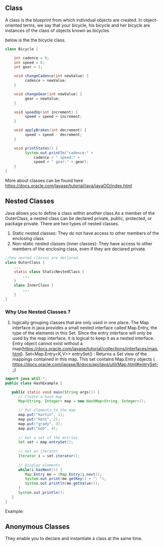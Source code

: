 ## Class
A class is the blueprint from which individual objects are created. In object-oriented terms, we say that your bicycle, his bicycle and her bicycle are instances of the class of objects known as bicycles

below is the the bicycle class.
```java
class Bicycle {

    int cadence = 0;
    int speed = 0;
    int gear = 1;

    void changeCadence(int newValue) {
         cadence = newValue;
    }

    void changeGear(int newValue) {
         gear = newValue;
    }

    void speedUp(int increment) {
         speed = speed + increment;   
    }

    void applyBrakes(int decrement) {
         speed = speed - decrement;
    }

    void printStates() {
         System.out.println("cadence:" +
             cadence + " speed:" + 
             speed + " gear:" + gear);
    }
}
```
More about classes can be found here https://docs.oracle.com/javase/tutorial/java/javaOO/index.html

## Nested Classes
Java allows you to define a class within another class.As a member of the OuterClass, a nested class can be declared private, public, protected, or package private.
There are two types of nested classes.
1. Static nested classes: They do not have access to other members of the enclosing class
2. Non-static nested classes (inner classes): They have access to other members of the enclosing class, even if they are declared private.

```java
//how nested classes are declared.
class OuterClass {
    ...
    static class StaticNestedClass {
        ...
    }
    class InnerClass {
        ...
    }
}
```
### Why Use Nested Classes ?
1. logically grouping classes that are only used in one place. The Map interface in java provides a small nested interface called Map.Entry, the type of the elements in this Set. Since the entry interface will only be used by the map interface, it is logical to keep it as a nested interface. Entry object cannot exist without a map(https://docs.oracle.com/javase/tutorial/collections/interfaces/map.html). Set<Map.Entry<K,V>> entrySet() : Returns a Set view of the mappings contained in this map. This set contains Map.Entry objects (
https://docs.oracle.com/javase/8/docs/api/java/util/Map.html#entrySet--)

```java
import java.util.*;
public class HashExample {

   public static void main(String args[]) {
      // Create a hash map
      Map<String, Integer> map = new HashMap<String, Integer>();

      // Put elements to the map
      map.put("martin", 1);
      map.put("kent", 2);
      map.put("grady", 3);
      map.put("bob", 4);
      
      // Get a set of the entries
      Set set = map.entrySet();
      
      // Get an iterator
      Iterator i = set.iterator();
     
      // Display elements 
      while(i.hasNext()) {
         Map.Entry me = (Map.Entry)i.next();
         System.out.print(me.getKey() + ": ");
         System.out.println(me.getValue());
      }
      System.out.println();
   }
}
```

Example: 

## Anonymous Classes
They enable you to declare and instantiate a class at the same time.

